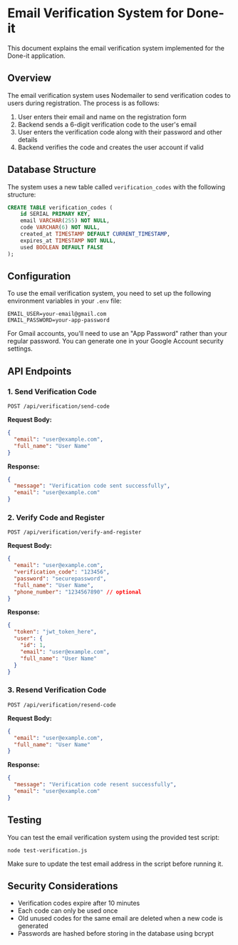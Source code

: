 # Email Verification System for Done-it

This document explains the email verification system implemented for the Done-it application.

## Overview

The email verification system uses Nodemailer to send verification codes to users during registration. The process is as follows:

1. User enters their email and name on the registration form
2. Backend sends a 6-digit verification code to the user's email
3. User enters the verification code along with their password and other details
4. Backend verifies the code and creates the user account if valid

## Database Structure

The system uses a new table called `verification_codes` with the following structure:

```sql
CREATE TABLE verification_codes (
    id SERIAL PRIMARY KEY,
    email VARCHAR(255) NOT NULL,
    code VARCHAR(6) NOT NULL,
    created_at TIMESTAMP DEFAULT CURRENT_TIMESTAMP,
    expires_at TIMESTAMP NOT NULL,
    used BOOLEAN DEFAULT FALSE
);
```

## Configuration

To use the email verification system, you need to set up the following environment variables in your `.env` file:

```
EMAIL_USER=your-email@gmail.com
EMAIL_PASSWORD=your-app-password
```

For Gmail accounts, you'll need to use an "App Password" rather than your regular password. You can generate one in your Google Account security settings.

## API Endpoints

### 1. Send Verification Code

```
POST /api/verification/send-code
```

**Request Body:**
```json
{
  "email": "user@example.com",
  "full_name": "User Name"
}
```

**Response:**
```json
{
  "message": "Verification code sent successfully",
  "email": "user@example.com"
}
```

### 2. Verify Code and Register

```
POST /api/verification/verify-and-register
```

**Request Body:**
```json
{
  "email": "user@example.com",
  "verification_code": "123456",
  "password": "securepassword",
  "full_name": "User Name",
  "phone_number": "1234567890" // optional
}
```

**Response:**
```json
{
  "token": "jwt_token_here",
  "user": {
    "id": 1,
    "email": "user@example.com",
    "full_name": "User Name"
  }
}
```

### 3. Resend Verification Code

```
POST /api/verification/resend-code
```

**Request Body:**
```json
{
  "email": "user@example.com",
  "full_name": "User Name"
}
```

**Response:**
```json
{
  "message": "Verification code resent successfully",
  "email": "user@example.com"
}
```

## Testing

You can test the email verification system using the provided test script:

```
node test-verification.js
```

Make sure to update the test email address in the script before running it.

## Security Considerations

- Verification codes expire after 10 minutes
- Each code can only be used once
- Old unused codes for the same email are deleted when a new code is generated
- Passwords are hashed before storing in the database using bcrypt
